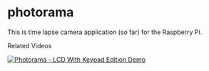 photorama
=========

This is time lapse camera application (so far) for the Raspberry Pi.

Related Videos

[![Photorama - LCD With Keypad Edition Demo](http://img.youtube.com/vi/eEEMGb77ULM/0.jpg)](https://www.youtube.com/watch?v=eEEMGb77ULM "Photorama - LCD With Keypad Edition Demo")
